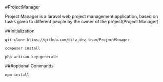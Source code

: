 
#ProjectManager

Project Manager is a laravel web project management application, based on tasks given to different people by the owner of the project(Project Manager)

##Initialization

```
git clone https://github.com/dita-dev-team/ProjectManager
```

```
composer install
```

```
php artisan key:generate
```

###optional Commands
```
npm install
```
